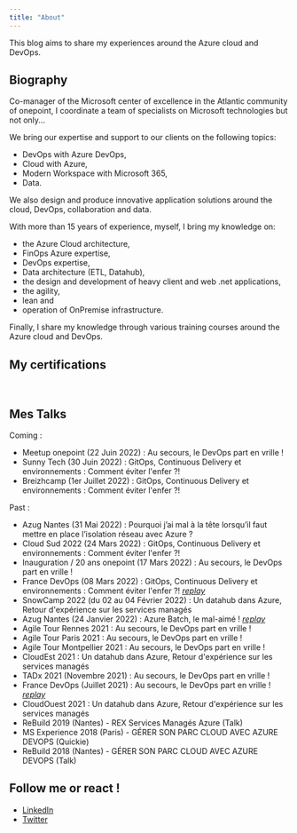 ```yaml
---
title: "About"
---
```

This blog aims to share my experiences around the Azure cloud and DevOps.

## Biography

Co-manager of the Microsoft center of excellence in the Atlantic community of onepoint, I coordinate a team of specialists on Microsoft technologies but not only...

We bring our expertise and support to our clients on the following topics:

- DevOps with Azure DevOps,
- Cloud with Azure,
- Modern Workspace with Microsoft 365,
- Data.

We also design and produce innovative application solutions around the cloud, DevOps, collaboration and data.

With more than 15 years of experience, myself, I bring my knowledge on:

- the Azure Cloud architecture,
- FinOps Azure expertise,
- DevOps expertise,
- Data architecture (ETL, Datahub),
- the design and development of heavy client and web .net applications,
- the agility,
- lean and
- operation of OnPremise infrastructure.
  
Finally, I share my knowledge through various training courses around the Azure cloud and DevOps.

## My certifications

<div data-iframe-width="150" data-iframe-height="270" data-share-badge-id="dc28d816-0721-44fd-8506-e0b9a2f200f6" data-share-badge-host="https://www.credly.com" style="display: inline-block;"></div>
<div data-iframe-width="150" data-iframe-height="270" data-share-badge-id="bd5c4974-eb9e-4181-8fd6-d1b984045e07" data-share-badge-host="https://www.credly.com" style="display: inline-block;"></div>
<div data-iframe-width="150" data-iframe-height="270" data-share-badge-id="474e2741-6015-4858-9cf0-bb70b13224f8" data-share-badge-host="https://www.credly.com" style="display: inline-block;"></div>
<div data-iframe-width="150" data-iframe-height="270" data-share-badge-id="87c01da4-9158-4f58-b396-282c96e2a98f" data-share-badge-host="https://www.credly.com" style="display: inline-block;"></div>
<div data-iframe-width="150" data-iframe-height="270" data-share-badge-id="748def44-5ad6-49a3-b8e1-fdc07dae4458" data-share-badge-host="https://www.credly.com" style="display: inline-block;"></div>
<script type="text/javascript" async src="//cdn.credly.com/assets/utilities/embed.js"></script>

## Mes Talks

Coming :

- Meetup onepoint (22 Juin 2022) : Au secours, le DevOps part en vrille !
- Sunny Tech (30 Juin 2022) : GitOps, Continuous Delivery et environnements : Comment éviter l'enfer ?!
- Breizhcamp (1er Juillet 2022) : GitOps, Continuous Delivery et environnements : Comment éviter l'enfer ?!

Past :

- Azug Nantes (31 Mai 2022) : Pourquoi j’ai mal à la tête lorsqu’il faut mettre en place l’isolation réseau avec Azure ?
- Cloud Sud 2022 (24 Mars 2022) : GitOps, Continuous Delivery et environnements : Comment éviter l'enfer ?!
- Inauguration / 20 ans onepoint (17 Mars 2022) : Au secours, le DevOps part en vrille !
- France DevOps (08 Mars 2022) : GitOps, Continuous Delivery et environnements : Comment éviter l'enfer ?! *[replay](https://youtu.be/BJVhxnDVpks)*
- SnowCamp 2022 (du 02 au 04 Février 2022) : Un datahub dans Azure, Retour d'expérience sur les services managés
- Azug Nantes (24 Janvier 2022) : Azure Batch, le mal-aimé ! *[replay](https://youtu.be/g_vI5aUPIwo)*
- Agile Tour Rennes 2021 : Au secours, le DevOps part en vrille !
- Agile Tour Paris 2021 : Au secours, le DevOps part en vrille !
- Agile Tour Montpellier 2021 : Au secours, le DevOps part en vrille !
- CloudEst 2021 : Un datahub dans Azure, Retour d'expérience sur les services managés
- TADx 2021 (Novembre 2021) : Au secours, le DevOps part en vrille !
- France DevOps (Juillet 2021) : Au secours, le DevOps part en vrille ! *[replay](https://youtu.be/BDQ4C6y7-ss)*
- CloudOuest 2021 : Un datahub dans Azure, Retour d'expérience sur les services managés
- ReBuild 2019 (Nantes) - REX Services Managés Azure (Talk)
- MS Experience 2018 (Paris) - GÉRER SON PARC CLOUD AVEC AZURE DEVOPS (Quickie)
- ReBuild 2018 (Nantes) - GÉRER SON PARC CLOUD AVEC AZURE DEVOPS (Talk)

## Follow me or react !

- [LinkedIn](https://www.linkedin.com/in/pmorisseau/)
- [Twitter](https://twitter.com/morisseauphi)